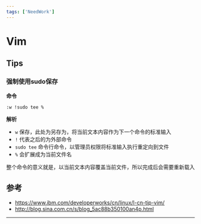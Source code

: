 ```yaml
---
tags: ['NeedWork']
---
```


# Vim


## Tips

### 强制使用sudo保存

**命令**

```bash
:w !sudo tee %
```

**解析**

* `w`  保存，此处为另存为，将当前文本内容作为下一个命令的标准输入
* `!`  代表之后的为外部命令
* `sudo tee` 命令行命令，以管理员权限将标准输入执行重定向到文件
* `%` 会扩展成为当前文件名

整个命令的意义就是，以当前文本内容覆盖当前文件，所以完成后会需要重新载入




## 参考
- https://www.ibm.com/developerworks/cn/linux/l-cn-tip-vim/
- http://blog.sina.com.cn/s/blog_5ac88b350100an4p.html

---
